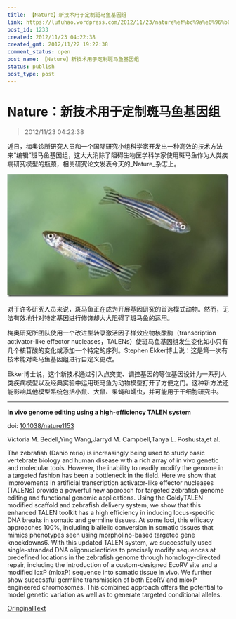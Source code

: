 ```yaml
---
title: 【Nature】新技术用于定制斑马鱼基因组
link: https://lufuhao.wordpress.com/2012/11/23/nature%ef%bc%9a%e6%96%b0%e6%8a%80%e6%9c%af%e7%94%a8%e4%ba%8e%e5%ae%9a%e5%88%b6%e6%96%91%e9%a9%ac%e9%b1%bc%e5%9f%ba%e5%9b%a0%e7%bb%84/
post_id: 1233
created: 2012/11/23 04:22:38
created_gmt: 2012/11/22 19:22:38
comment_status: open
post_name: 【Nature】新技术用于定制斑马鱼基因组
status: publish
post_type: post
---
```


# Nature：新技术用于定制斑马鱼基因组

> 2012/11/23 04:22:38

近日，梅奥诊所研究人员和一个国际研究小组科学家开发出一种高效的技术方法来“编辑”斑马鱼基因组，这大大消除了阻碍生物医学科学家使用斑马鱼作为人类疾病研究模型的瓶颈，相关研究论文发表今天的_Nature_杂志上。

![20121123-042238-0001](/assets/images/20121123-042238-0001.jpg)

对于许多研究人员来说，斑马鱼正在成为开展基因研究的首选模式动物。然而，无法有效地针对特定基因进行修饰却大大阻碍了斑马鱼的运用。 

梅奥研究所团队使用一个改进型转录激活因子样效应物核酸酶（transcription activator-like effector nucleases，TALENs）使斑马鱼基因组发生变化如小只有几个核苷酸的变化或添加一个特定的序列。Stephen Ekker博士说：这是第一次有技术能对斑马鱼基因组进行自定义更改。 

Ekker博士说，这个新技术通过引入点突变、调控基因的等位基因设计为一系列人类疾病模型以及经典实验中运用斑马鱼为动物模型打开了方便之门。这种新方法还能影响其他模型系统包括小鼠、大鼠、果蝇和蠕虫，并可能用于干细胞研究中。 

***

**In vivo genome editing using a high-efficiency TALEN system**

doi: [10.1038/nature1153](http://dx.doi.org/10.1038/nature11537)

Victoria M. Bedell,Ying Wang,Jarryd M. Campbell,Tanya L. Poshusta,et al. 

The zebrafish (Danio rerio) is increasingly being used to study basic vertebrate biology and human disease with a rich array of in vivo genetic and molecular tools. However, the inability to readily modify the genome in a targeted fashion has been a bottleneck in the field. Here we show that improvements in artificial transcription activator-like effector nucleases (TALENs) provide a powerful new approach for targeted zebrafish genome editing and functional genomic applications. Using the GoldyTALEN modified scaffold and zebrafish delivery system, we show that this enhanced TALEN toolkit has a high efficiency in inducing locus-specific DNA breaks in somatic and germline tissues. At some loci, this efficacy approaches 100%, including biallelic conversion in somatic tissues that mimics phenotypes seen using morpholino-based targeted gene knockdowns6. With this updated TALEN system, we successfully used single-stranded DNA oligonucleotides to precisely modify sequences at predefined locations in the zebrafish genome through homology-directed repair, including the introduction of a custom-designed EcoRV site and a modified loxP (mloxP) sequence into somatic tissue in vivo. We further show successful germline transmission of both EcoRV and mloxP engineered chromosomes. This combined approach offers the potential to model genetic variation as well as to generate targeted conditional alleles. 

[OringinalText](http://www.bioon.com/biology/ShowArticle.asp?ArticleID=530188)
